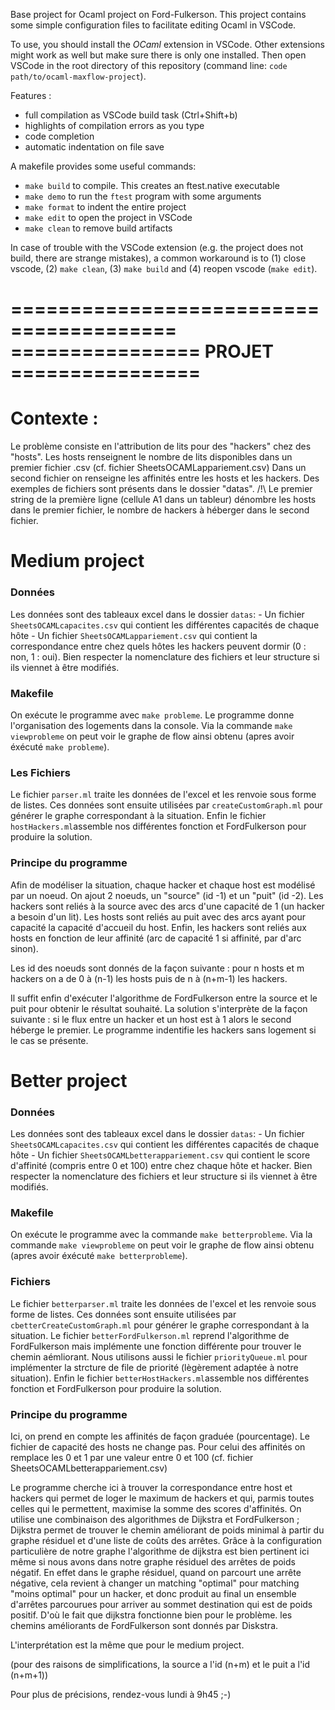 Base project for Ocaml project on Ford-Fulkerson. This project contains some simple configuration files to facilitate editing Ocaml in VSCode.

To use, you should install the *OCaml* extension in VSCode. Other extensions might work as well but make sure there is only one installed.
Then open VSCode in the root directory of this repository (command line: `code path/to/ocaml-maxflow-project`).

Features :
 - full compilation as VSCode build task (Ctrl+Shift+b)
 - highlights of compilation errors as you type
 - code completion
 - automatic indentation on file save


A makefile provides some useful commands:
 - `make build` to compile. This creates an ftest.native executable
 - `make demo` to run the `ftest` program with some arguments
 - `make format` to indent the entire project
 - `make edit` to open the project in VSCode
 - `make clean` to remove build artifacts

In case of trouble with the VSCode extension (e.g. the project does not build, there are strange mistakes), a common workaround is to (1) close vscode, (2) `make clean`, (3) `make build` and (4) reopen vscode (`make edit`).

========================================
================ PROJET ================
========================================

# Contexte :
Le problème consiste en l'attribution de lits pour des "hackers" chez des "hosts".
Les hosts renseignent le nombre de lits disponibles dans un premier fichier .csv
(cf. fichier SheetsOCAMLappariement.csv)
Dans un second fichier on renseigne les affinités entre les hosts et les hackers.
Des exemples de fichiers sont présents dans le dossier "datas".
/!\ Le premier string de la première ligne (cellule A1 dans un tableur) dénombre les hosts dans le premier fichier,
le nombre de hackers à héberger dans le second fichier.

# Medium project

   ### Données 

Les données sont des tableaux excel dans le dossier `datas`:
    - Un fichier `SheetsOCAMLcapacites.csv` qui contient les différentes capacités de chaque hôte
    - Un fichier `SheetsOCAMLappariement.csv` qui contient la correspondance entre chez quels hôtes les hackers peuvent dormir (0 : non, 1 : oui).
Bien respecter la nomenclature des fichiers et leur structure si ils viennet à être modifiés.

   ### Makefile 

On exécute le programme avec `make probleme`.
Le programme donne l'organisation des logements dans la console.
Via la commande `make viewprobleme` on peut voir le graphe de flow ainsi obtenu (apres avoir éxécuté `make probleme`).

   ### Les Fichiers 

Le fichier `parser.ml` traite les données de l'excel et les renvoie sous forme de listes. 
Ces données sont ensuite utilisées par `createCustomGraph.ml` pour générer le graphe correspondant à la situation.
Enfin le fichier `hostHackers.ml`assemble nos différentes fonction et FordFulkerson pour produire la solution.

   ### Principe du programme

Afin de modéliser la situation, chaque hacker et chaque host est modélisé par un noeud.
On ajout 2 noeuds, un "source" (id -1) et un "puit" (id -2).
Les hackers sont reliés à la source avec des arcs d'une capacité de 1 (un hacker a besoin d'un lit).
Les hosts sont reliés au puit avec des arcs ayant pour capacité la capacité d'accueil du host.
Enfin, les hackers sont reliés aux hosts en fonction de leur affinité (arc de capacité 1 si affinité, par d'arc sinon).

Les id des noeuds sont donnés de la façon suivante : pour n hosts et m hackers on a
de 0 à (n-1) les hosts puis de n à (n+m-1) les hackers.

Il suffit enfin d'exécuter l'algorithme de FordFulkerson entre la source et le puit pour obtenir le résultat souhaité.
La solution s'interprète de la façon suivante : si le flux entre un hacker et un host est à 1 alors le second héberge le premier.
Le programme indentifie les hackers sans logement si le cas se présente.

# Better project

   ### Données 

Les données sont des tableaux excel dans le dossier `datas`:
    - Un fichier `SheetsOCAMLcapacites.csv` qui contient les différentes capacités de chaque hôte
    - Un fichier `SheetsOCAMLbetterappariement.csv` qui contient le score d'affinité (compris entre 0 et 100) entre chez chaque hôte et hacker.
Bien respecter la nomenclature des fichiers et leur structure si ils viennet à être modifiés.

   ### Makefile 

On exécute le programme avec la commande `make betterprobleme`.
Via la commande `make viewprobleme` on peut voir le graphe de flow ainsi obtenu (apres avoir éxécuté `make betterprobleme`).

   ### Fichiers

Le fichier `betterparser.ml` traite les données de l'excel et les renvoie sous forme de listes. 
Ces données sont ensuite utilisées par `cbetterCreateCustomGraph.ml` pour générer le graphe correspondant à la situation.
Le fichier `betterFordFulkerson.ml` reprend l'algorithme de FordFulkerson mais implémente une fonction différente pour trouver le chemin aémliorant. Nous utilisons aussi le fichier `priorityQueue.ml` pour implémenter la strcture de file de priorité (lègèrement adaptée à notre situation).
Enfin le fichier `betterHostHackers.ml`assemble nos différentes fonction et FordFulkerson pour produire la solution.

   ### Principe du programme

Ici, on prend en compte les affinités de façon graduée (pourcentage).
Le fichier de capacité des hosts ne change pas. Pour celui des affinités on remplace les 0 et 1 par une valeur entre 0 et 100
(cf. fichier SheetsOCAMLbetterappariement.csv)

Le programme cherche ici à trouver la correspondance entre host et hackers qui permet de loger le maximum de hackers et qui, parmis toutes celles qui le permettent, maximise la somme des scores d'affinités.
On utilise une combinaison des algorithmes de Dijkstra et FordFulkerson ;
Dijkstra permet de trouver le chemin améliorant de poids minimal à partir du graphe résiduel et d'une liste de coûts des arrêtes.
Grâce à la configuration particulière de notre graphe l'algorithme de dijkstra est bien pertinent ici même si nous avons dans notre graphe résiduel des arrêtes de poids négatif.
En effet dans le graphe résiduel, quand on parcourt une arrête négative, cela revient à changer un matching "optimal" pour matching "moins optimal" pour un hacker, et donc produit au final un ensemble d'arrêtes parcourues pour arriver au sommet destination qui est de poids positif. D'où le fait que dijkstra fonctionne bien pour le problème.
les chemins améliorants de FordFulkerson sont donnés par Diskstra.

L'interprétation est la même que pour le medium project.

(pour des raisons de simplifications, la source a l'id (n+m) et le puit a l'id (n+m+1))

Pour plus de précisions, rendez-vous lundi à 9h45 ;-)
